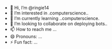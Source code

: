 - 👋 Hi, I’m @ringie14
- 👀 I’m interested in .computerscience..
- 🌱 I’m currently learning ..computerscience.
- 💞️ I’m looking to collaborate on deploying bots..
- 📫 How to reach me ...
- 😄 Pronouns: ...
- ⚡ Fun fact: ...

<!---
ringie14/ringie14 is a ✨ special ✨ repository because its `README.md` (this file) appears on your GitHub profile.
You can click the Preview link to take a look at your changes.
--->
